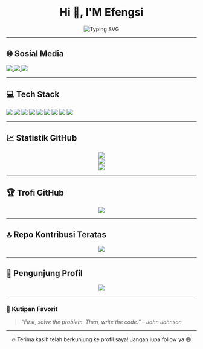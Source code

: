 <h1 align="center">Hi 👋, I'M Efengsi</h1>
<p align="center">
  <img src="https://readme-typing-svg.herokuapp.com?font=Fira+Code&duration=4000&pause=1000&color=F7F7F7&center=true&vCenter=true&width=435&lines=Welcome+to+my+GitHub!;Fullstack+Dev+%7C+Tech+Explorer+%7C+Coffee+Lover" alt="Typing SVG" />
</p>

---

## 🌐 Sosial Media  
<p align="left">
  <a href="https://instagram.com/fengsii_rzzz" target="_blank">
    <img src="https://img.shields.io/badge/Instagram-%23E4405F.svg?style=for-the-badge&logo=instagram&logoColor=white" />
  </a>
  <a href="https://linkedin.com/in/Efengsi%20Rahmanto%20Zalukhu" target="_blank">
    <img src="https://img.shields.io/badge/LinkedIn-%230077B5.svg?style=for-the-badge&logo=linkedin&logoColor=white" />
  </a>
  <a href="mailto:ahmad88989999@gmail.com" target="_blank">
    <img src="https://img.shields.io/badge/Email-D14836?style=for-the-badge&logo=gmail&logoColor=white" />
  </a>
</p>

---

## 💻 Tech Stack  
<p align="left">
  <img src="https://img.shields.io/badge/c%23-%23239120.svg?style=for-the-badge&logo=csharp&logoColor=white" />
  <img src="https://img.shields.io/badge/c-%2300599C.svg?style=for-the-badge&logo=c&logoColor=white" />
  <img src="https://img.shields.io/badge/c++-%2300599C.svg?style=for-the-badge&logo=c%2B%2B&logoColor=white" />
  <img src="https://img.shields.io/badge/javascript-%23323330.svg?style=for-the-badge&logo=javascript&logoColor=%23F7DF1E" />
  <img src="https://img.shields.io/badge/vercel-%23000000.svg?style=for-the-badge&logo=vercel&logoColor=white" />
  <img src="https://img.shields.io/badge/.NET-5C2D91?style=for-the-badge&logo=.net&logoColor=white" />
  <img src="https://img.shields.io/badge/postgres-%23316192.svg?style=for-the-badge&logo=postgresql&logoColor=white" />
  <img src="https://img.shields.io/badge/html5-%23E34F26.svg?style=for-the-badge&logo=html5&logoColor=white" />
  <img src="https://img.shields.io/badge/css3-%231572B6.svg?style=for-the-badge&logo=css3&logoColor=white" />
</p>

---

## 📈 Statistik GitHub

<p align="center">
  <img src="https://github-readme-stats.vercel.app/api?username=Fengsii&theme=gruvbox&hide_border=false&include_all_commits=false&count_private=false" />
  <br/>
  <img src="https://nirzak-streak-stats.vercel.app/?user=Fengsii&theme=gruvbox&hide_border=false" />
  <br/>
  <img src="https://github-readme-stats.vercel.app/api/top-langs/?username=Fengsii&theme=gruvbox&hide_border=false&include_all_commits=false&count_private=false&layout=compact" />
</p>

---

## 🏆 Trofi GitHub  
<p align="center">
  <img src="https://github-profile-trophy.vercel.app/?username=Fengsii&theme=radical&no-frame=false&no-bg=true&margin-w=4" />
</p>

---

## 🔝 Repo Kontribusi Teratas  
<p align="center">
  <img src="https://github-contributor-stats.vercel.app/api?username=Fengsii&limit=5&theme=dark&combine_all_yearly_contributions=true" />
</p>

---

## 🔢 Pengunjung Profil  
<p align="center">
  <img src="https://visitcount.itsvg.in/api?id=Fengsii&icon=0&color=0" />
</p>

---

### 🎯 Kutipan Favorit
> *“First, solve the problem. Then, write the code.” – John Johnson*

---

<p align="center">🔥 Terima kasih telah berkunjung ke profil saya! Jangan lupa follow ya 😄</p>
